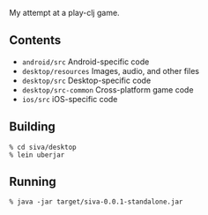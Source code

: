 My attempt at a play-clj game.

## Contents

* `android/src` Android-specific code
* `desktop/resources` Images, audio, and other files
* `desktop/src` Desktop-specific code
* `desktop/src-common` Cross-platform game code
* `ios/src` iOS-specific code

## Building
```
% cd siva/desktop
% lein uberjar
```

## Running
```
% java -jar target/siva-0.0.1-standalone.jar
```
